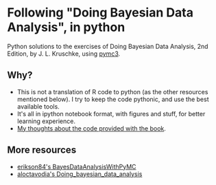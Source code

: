 # Following "Doing Bayesian Data Analysis", in python

Python solutions to the exercises of Doing Bayesian Data Analysis, 2nd Edition, by J. L. Kruschke, using [pymc3](https://github.com/pymc-devs/pymc3).

## Why?

- This is not a translation of R code to python (as the other resources mentioned below). I try to keep the code pythonic, and use the best available tools.
- It's all in ipython notebook format, with figures and stuff, for better learning experience.
- [My thoughts about the code provided with the book](http://tomgurion.blogspot.co.il/2015/05/writing-programming-book-dont-compose.html).

## More resources

- [erikson84's BayesDataAnalysisWithPyMC](https://github.com/erikson84/BayesDataAnalysisWithPyMC)
- [aloctavodia's Doing_bayesian_data_analysis](https://github.com/aloctavodia/Doing_bayesian_data_analysis)
